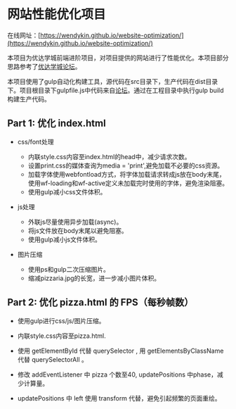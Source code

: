 # 网站性能优化项目

在线网址：[https://wendykin.github.io/website-optimization/](https://wendykin.github.io/website-optimization/)

本项目为优达学城前端进阶项目，对项目提供的网站进行了性能优化。本项目部分思路参考了[优达学城论坛](https://discussions.youdaxue.com)。

本项目使用了gulp自动化构建工具，源代码在src目录下，生产代码在dist目录下。项目根目录下gulpfile.js中代码来自[论坛](https://discussions.youdaxue.com/t/gulp-for-mac/43138)。通过在工程目录中执行gulp build构建生产代码。


## Part 1: 优化 index.html 

* css/font处理

    * 内联style.css内容至index.html的head中，减少请求次数。
    * 设置print.css的媒体查询为media = 'print',避免加载不必要的css资源。
    * 加载字体使用webfontload方式，将字体加载请求转成js放在body末尾，使用wf-loading和wf-active定义未加载完时使用的字体，避免渲染阻塞。
    * 使用gulp减小css文件体积。

* js处理

  * 外联js尽量使用异步加载(async)。
  * 将js文件放在body末尾以避免阻塞。
  * 使用gulp减小js文件体积。

* 图片压缩

    * 使用ps和gulp二次压缩图片。
    * 缩减pizzaria.jpg的长宽，进一步减小图片体积。
    


## Part 2: 优化 pizza.html 的 FPS（每秒帧数）

* 使用gulp进行css/js/图片压缩。

* 内联style.css内容至pizza.html.

* 使用 getElementById 代替 querySelector , 用 getElementsByClassName 代替 querySelectorAll 。

* 修改 addEventListener 中 pizza 个数至40, updatePositions 中phase，减少计算量。

* updatePositions 中 left 使用 transform 代替，避免引起频繁的页面重绘。  
